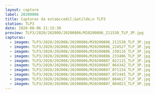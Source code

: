 ```yaml
---
layout: capture
label: 20200806
title: Capturas da esta&ccedil;&atilde;o TLP3
station: TLP3
date: 2020-08-06 21:15:30
preview: TLP3/2020/202008/20200806/M20200806_211530_TLP_3P.jpg
capturas:
  - imagem: TLP3/2020/202008/20200806/M20200806_211530_TLP_3P.jpg
  - imagem: TLP3/2020/202008/20200806/M20200806_224527_TLP_3P.jpg
  - imagem: TLP3/2020/202008/20200806/M20200806_230116_TLP_3P.jpg
  - imagem: TLP3/2020/202008/20200806/M20200806_233406_TLP_3P.jpg
  - imagem: TLP3/2020/202008/20200806/M20200807_022115_TLP_3P.jpg
  - imagem: TLP3/2020/202008/20200806/M20200807_064342_TLP_3P.jpg
  - imagem: TLP3/2020/202008/20200806/M20200807_071154_TLP_3P.jpg
  - imagem: TLP3/2020/202008/20200806/M20200807_072445_TLP_3P.jpg
  - imagem: TLP3/2020/202008/20200806/M20200807_084617_TLP_3P.jpg
  - imagem: TLP3/2020/202008/20200806/M20200807_084823_TLP_3P.jpg
---
```


